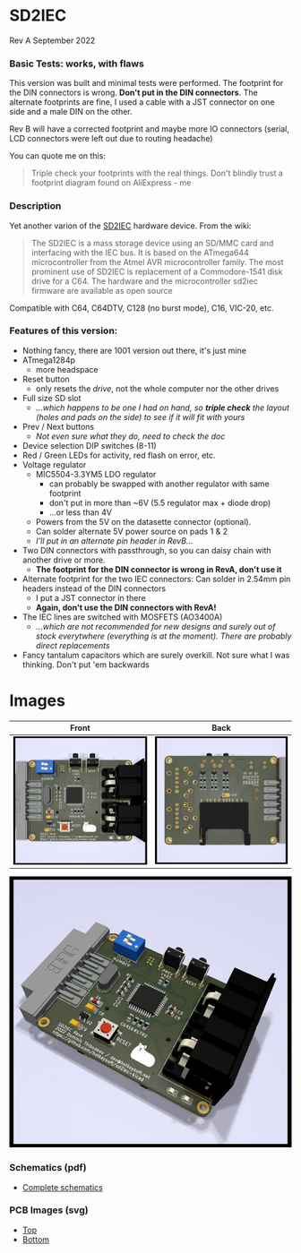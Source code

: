 # SD2IEC
Rev A September 2022

### Basic Tests: works, with flaws

This version was built and minimal tests were performed. The footprint for the DIN connectors is wrong. **Don't put in the DIN connectors**. The alternate footprints are fine, I used a cable with a JST connector on one side and a male DIN on the other.

Rev B will have a corrected footprint and maybe more IO connectors (serial, LCD connectors were left out due to routing headache)

You can quote me on this: 
> Triple check your footprints with the real things.
Don't blindly trust a footprint diagram found on AliExpress - me

### Description

Yet another varion of the [SD2IEC](https://www.c64-wiki.com/wiki/SD2IEC) hardware device. From the wiki:

>The SD2IEC is a mass storage device using an SD/MMC card and interfacing with the IEC bus. It is based on the ATmega644 microcontroller from the Atmel AVR microcontroller family. The most prominent use of SD2IEC is replacement of a Commodore-1541 disk drive for a C64. The hardware and the microcontroller sd2iec firmware are available as open source

Compatible with C64, C64DTV, C128 (no burst mode), C16, VIC-20, etc.

### Features of this version:
* Nothing fancy, there are 1001 version out there, it's just mine
* ATmega1284p
	- more headspace
* Reset button
	- only resets the *drive*, not the whole computer nor the other drives
* Full size SD slot
	- *...which happens to be one I had on hand, so **triple check** the layout (holes and pads on the side) to see if it will fit with yours*
* Prev / Next buttons 
	- *Not even sure what they do, need to check the doc*
* Device selection DIP switches (8-11)
* Red / Green LEDs for activity, red flash on error, etc.
* Voltage regulator
	- MIC5504-3.3YM5 LDO regulator
		+ can probably be swapped with another regulator with same footprint
		+ don't put in more than ~6V (5.5 regulator max + diode drop)
		+ ...or less than 4V
	- Powers from the 5V on the datasette connector (optional). 
	- Can solder alternate 5V power source on pads 1 & 2
	- *I'll put in an alternate pin header in RevB...*
* Two DIN connectors with passthrough, so you can daisy chain with another drive or more.
	- **The footprint for the DIN connector is wrong in RevA, don't use it**
* Alternate footprint for the two IEC connectors: Can solder in 2.54mm pin headers instead of the DIN connectors 
	- I put a JST connector in there
	- **Again, don't use the DIN connectors with RevA!**
* The IEC lines are switched with MOSFETS (AO3400A) 
	- *...which are not recommended for new designs and surely out of stock everytwhere (everything is at the moment). There are probably direct replacements*
* Fancy tantalum capacitors which are surely overkill. Not sure what I was thinking. Don't put 'em backwards

Images
============
|Front                                                 | Back                                              |
|------------------------------------------------------|---------------------------------------------------|
|![Render Front](./img/render-front.jpg "Render Front")|![Render Back](./img/render-back.jpg "Render Back")|


![Render](./img/SD2IEC.jpg "Render")

### Schematics (pdf)
- [Complete schematics](./img/schema.pdf)

### PCB Images (svg)
- [Top](./img/pcb-front.svg)
- [Bottom](./img/pcb-back.svg)
